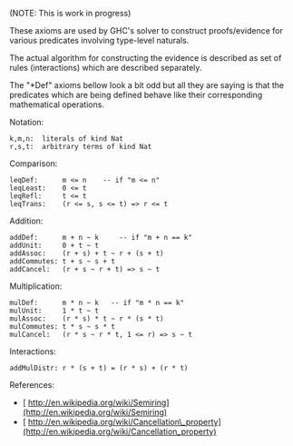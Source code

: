 
(NOTE: This is work in progress)



These axioms are used by GHC's solver to construct proofs/evidence for various predicates involving type-level naturals.



The actual algorithm for constructing the evidence is described as set of rules (interactions) which are described separately.



The "\*Def" axioms bellow look a bit odd but all they are saying is that the predicates which are being defined behave like their corresponding mathematical operations.



Notation:


```wiki
k,m,n:  literals of kind Nat
r,s,t:  arbitrary terms of kind Nat
```


Comparison:


```wiki
leqDef:      m <= n    -- if "m <= n"
leqLeast:    0 <= t
leqRefl:     t <= t
leqTrans:    (r <= s, s <= t) => r <= t
```


Addition:


```wiki
addDef:      m + n ~ k     -- if "m + n == k"
addUnit:     0 + t ~ t
addAssoc:    (r + s) + t ~ r + (s + t)
addCommutes: t + s ~ s + t
addCancel:   (r + s ~ r + t) => s ~ t
```


Multiplication:


```wiki
mulDef:      m * n ~ k   -- if "m * n == k"
mulUnit:     1 * t ~ t
mulAssoc:    (r * s) * t ~ r * (s * t)
mulCommutes: t * s ~ s * t
mulCancel:   (r * s ~ r * t, 1 <= r) => s ~ t
```


Interactions:


```wiki
addMulDistr: r * (s + t) = (r * s) + (r * t)
```


References:


- [
  http://en.wikipedia.org/wiki/Semiring](http://en.wikipedia.org/wiki/Semiring)
- [
  http://en.wikipedia.org/wiki/Cancellation\_property](http://en.wikipedia.org/wiki/Cancellation_property)
